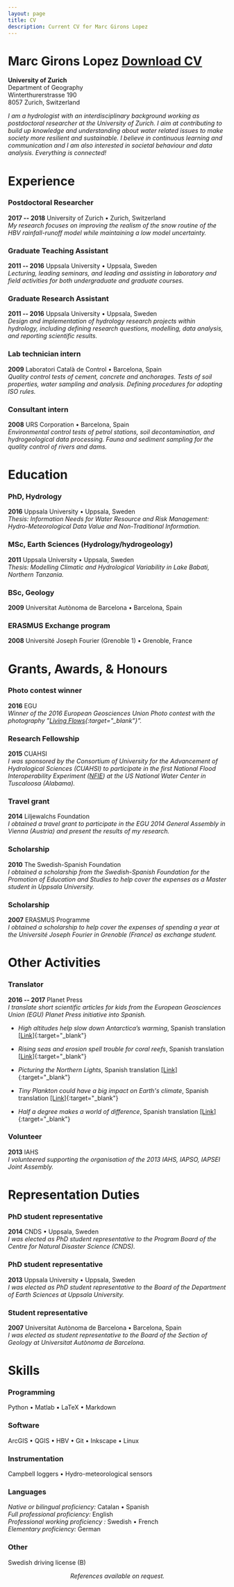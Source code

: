 ```yaml
---
layout: page
title: CV
description: Current CV for Marc Girons Lopez
---
```


# Marc Girons Lopez  <a target="_blank" href="/files/GironsLopez-academicCV.pdf" class="btn btn-primary pull-right" title="Download CV as PDF">Download CV</a>
**University of Zurich**  
Department of Geography  
Winterthurerstrasse 190  
8057 Zurich, Switzerland

*I am a hydrologist with an interdisciplinary background working as postdoctoral researcher at the University of Zurich. I aim at contributing to build up knowledge and understanding about water related issues to make society more resilient and sustainable. I believe in continuous learning and communication and I am also interested in societal behaviour and data analysis. Everything is connected!*

<div class="line-separator"></div>

# Experience

### Postdoctoral Researcher
**2017 -- 2018** University of Zurich • Zurich, Switzerland  
*My research focuses on improving the realism of the snow routine of the HBV rainfall-runoff model while maintaining a low model uncertainty.*

### Graduate Teaching Assistant
**2011 -- 2016** Uppsala University • Uppsala, Sweden  
*Lecturing, leading seminars, and leading and assisting in laboratory and field activities for both undergraduate and graduate courses.*

### Graduate Research Assistant
**2011 -- 2016** Uppsala University • Uppsala, Sweden  
*Design and implementation of hydrology research projects within hydrology, including defining research questions, modelling, data analysis, and reporting scientific results.*

### Lab technician intern
**2009** Laboratori Català de Control • Barcelona, Spain  
*Quality control tests of cement, concrete and anchorages. Tests of soil properties, water sampling and analysis. Defining procedures for adopting ISO rules.*

### Consultant intern
**2008** URS Corporation • Barcelona, Spain  
*Environmental control tests of petrol stations, soil decontamination, and hydrogeological data processing. Fauna and sediment sampling for the quality
control of rivers and dams.*

# Education

### PhD, Hydrology
**2016** Uppsala University • Uppsala, Sweden  
*Thesis: Information Needs for Water Resource and Risk Management: Hydro-Meteorological Data Value and Non-Traditional Information.*

### MSc, Earth Sciences (Hydrology/hydrogeology)
**2011** Uppsala University • Uppsala, Sweden  
*Thesis: Modelling Climatic and Hydrological Variability in Lake Babati, Northern Tanzania.*

### BSc, Geology
**2009** Universitat Autònoma de Barcelona • Barcelona, Spain

### ERASMUS Exchange program
**2008** Université Joseph Fourier (Grenoble 1) • Grenoble, France

<div class="line-separator"></div>

# Grants, Awards, & Honours

### Photo contest winner
**2016** EGU  
*Winner of the 2016 European Geosciences Union Photo contest with the
photography ”[Living Flows](http://blogs.egu.eu/geolog/2016/04/22/announcing-the-winners-of-the-egu-photo-contest-2016/){:target="_blank"}”.*

### Research Fellowship
**2015** CUAHSI  
*I was sponsored by the Consortium of University for the Advancement of Hydrological Sciences (CUAHSI) to participate in the first National Flood Interoperability Experiment ([NFIE](https://www.cuahsi.org/NFIE)) at the US National Water Center in Tuscaloosa (Alabama).*

### Travel grant
**2014** Liljewalchs Foundation  
*I obtained a travel grant to participate in the EGU 2014 General Assembly in Vienna (Austria) and present the results of my research.*

### Scholarship
**2010** The Swedish-Spanish Foundation  
*I obtained a scholarship from the Swedish-Spanish Foundation for the Promotion of Education and Studies to help cover the expenses as a Master student in Uppsala University.*

### Scholarship
**2007** ERASMUS Programme  
*I obtained a scholarship to help cover the expenses of spending a year at the Université Joseph Fourier in Grenoble (France) as exchange student.*

<div class="line-separator"></div>

# Other Activities

### Translator
**2016 -- 2017** Planet Press  
*I translate short scientific articles for kids from the European Geosciences Union (EGU) Planet Press initiative into Spanish.*

* *High altitudes help slow down Antarctica’s warming*, Spanish translation [[Link]](http://www.egu.eu/education/planet-press/80/high-altitudes-help-slow-down-antarcticas-warming/){:target="_blank"}

* *Rising seas and erosion spell trouble for coral reefs*, Spanish translation [[Link]](http://www.egu.eu/education/planet-press/79/rising-seas-and-erosion-spell-trouble-for-coral-reefs/){:target="_blank"}

* *Picturing the Northern Lights*, Spanish translation [[Link]](http://www.egu.eu/education/planet-press/11/picturing-the-northern-lights/){:target="_blank"}

* *Tiny Plankton could have a big impact on Earth's climate*, Spanish translation [[Link]](http://www.egu.eu/education/planet-press/13/tiny-plankton-could-have-a-big-impact-on-earths-climate/){:target="_blank"}

* *Half a degree makes a world of difference*, Spanish translation [[Link]](http://www.egu.eu/education/planet-press/38/half-a-degree-makes-a-world-of-difference/){:target="_blank"}

### Volunteer
**2013** IAHS  
*I volunteered supporting the organisation of the 2013 IAHS, IAPSO, IAPSEI Joint Assembly.*

<div class="line-separator"></div>

# Representation Duties

### PhD student representative
**2014** CNDS • Uppsala, Sweden  
*I was elected as PhD student representative to the Program Board of the Centre for Natural Disaster Science (CNDS).*

### PhD student representative
**2013** Uppsala University • Uppsala, Sweden  
*I was elected as PhD student representative to the Board of the Department of Earth Sciences at Uppsala University.*

### Student representative
**2007** Universitat Autònoma de Barcelona • Barcelona, Spain  
*I was elected as student representative to the Board of the Section of Geology at Universitat Autònoma de Barcelona.*

<div class="line-separator"></div>

# Skills

### Programming
Python • Matlab • LaTeX • Markdown

### Software
ArcGIS • QGIS • HBV • Git • Inkscape • Linux

### Instrumentation
Campbell loggers • Hydro-meteorological sensors

### Languages
*Native or bilingual proficiency:* Catalan • Spanish  
*Full professional proficiency:* English  
*Professional working proficiency :* Swedish • French  
*Elementary proficiency:* German

### Other
Swedish driving license (B)

<div class="line-separator"></div>

<p align="center">
<i>References available on request.</i>
</p>
